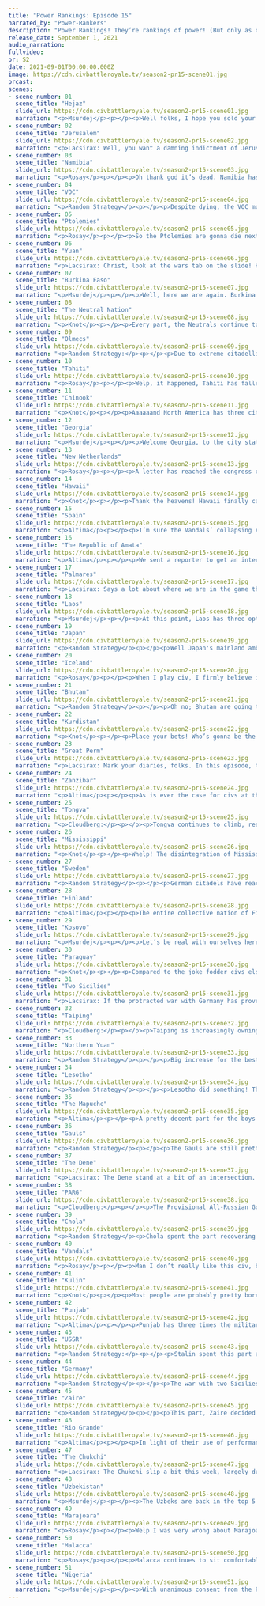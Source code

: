 ```yaml
---
title: "Power Rankings: Episode 15"
narrated_by: "Power-Rankers"
description: "Power Rankings! They’re rankings of power! (But only as of the instant of the end of the previous episode, as these are not meant to be future predictions!) Power Rankings!"
release_date: September 1, 2021
audio_narration:
fullvideo:
pr: S2
date: 2021-09-01T00:00:00.000Z
image: https://cdn.civbattleroyale.tv/season2-pr15-scene01.jpg
prcast:
scenes:
- scene_number: 01
  scene_title: "Hejaz"
  slide_url: https://cdn.civbattleroyale.tv/season2-pr15-scene01.jpg
  narration: "<p>Msurdej</p><p></p><p>Well folks, I hope you sold your Hejaz stock when I told you to, because now they are dead. All in all, Hejaz never really had much going for it. Stuck on the Arabian Peninsula, Hejaz was only ever middling at best, reaching 29 on a good day. But more often than not, Hejaz was a useful punching bag for civs like the Ptolemies, the Chola and Zaire. Honestly, the most exciting thing about them was managing to recapture their last city after losing all of them. But as I previously stated, it was not a second wind, but a last gasp.</p>"
- scene_number: 02
  scene_title: "Jerusalem"
  slide_url: https://cdn.civbattleroyale.tv/season2-pr15-scene02.jpg
  narration: "<p>Lacsirax: Well, you want a damning indictment of Jerusalem? When I saw I was assigned these guys this week, my first thought was “huh, I’ll have to find something to say about them, not much happened to them this week”. Completely forgetting that they’d actually been eliminated. That’s how forgettable Jerusalem has been this game, fully deserving of their early exit. Even their eulogy will be pretty brief - they settled a few cities across the Middle East, losing many of them almost as soon as they were founded, and also saw their capital taken fairly early on by the Ptolemies. If you were here for Mk 2, you’ll remember how long it took for Israeli Jerusalem to fall to the Ayyubids in that game, and Israel wasn’t exactly setting the world on fire! Since then it’s just been a waiting game, and with Kurdistan being too inept to pull the trigger, Kosovo did the deed instead. So long, Baldwin. You’ll forever be the last leader to be guessed in the CBRX Leaders Sporcle quiz, at least by me.</p>"
- scene_number: 03
  scene_title: "Namibia"
  slide_url: https://cdn.civbattleroyale.tv/season2-pr15-scene03.jpg
  narration: "<p>Rosay</p><p></p><p>Oh thank god it’s dead. Namibia has been on life support for so long and the only reason was that Zaire wanted to see it suffer. At least Lesotho had the courtesy to end them.</p>"
- scene_number: 04
  scene_title: "VOC"
  slide_url: https://cdn.civbattleroyale.tv/season2-pr15-scene04.jpg
  narration: "<p>Random Strategy</p><p></p><p>Despite dying, the VOC move up one rank thanks to others dying first. Since the start of the game, the Dutch East India Company has been in the shadow of Malacca, and there was a lot of speculation as to when Malacca would finally grab the easy cities. That never occured; instead, it was Chola who came and conquered them, including their Kerguelen colonies. The VOC were left as just the city of Makassar, adjacent to the new Hawaiian city state of Hilo. The city state vs city state war that followed was actually the most effort the VOC put into anything all game; they even used Malacca's food cheat to quickly grow the city to a gigantic size! But despite the cheats, Hilo was victorious. And thus Jan Coen suffers the great embarrassment of being killed by one of the worst civs in the game.</p>"
- scene_number: 05
  scene_title: "Ptolemies"
  slide_url: https://cdn.civbattleroyale.tv/season2-pr15-scene05.jpg
  narration: "<p>Rosay</p><p></p><p>So the Ptolemies are gonna die next turn so I’ll just make a preemptive eulogy. Ptolemies' death strikes as the second coming from civs having an actual impact on the game (first is Gran Colombia), so I will attempt to do it justice. The Ptolemies actually had a pretty good early game, scoring in the top 10 on a regular basis, which is especially impressive when coming out of the power struggle that is the African continent. Cleopatra was unfortunately doomed however, as her neighbors were simply too strong for her. The Ptolemies were fortunate to lock down Arabia and were looking to expand into the middle east, but the overwhelming technological prowess that was Nigeria decided to go ham at the worst possible moment for the Ptolemies, and was able to wipe them out in the blink of an eye. Part of Ptolemies' downfall is due to inactivity, however it’s hard to be active when you have three top ten neighbors blocking your every move. F.</p>"
- scene_number: 06
  scene_title: "Yuan"
  slide_url: https://cdn.civbattleroyale.tv/season2-pr15-scene06.jpg
  narration: "<p>Lacsirax: Christ, look at the wars tab on the slide! Kublai Khan must have been raging pretty hard at the dying of the light, because this nearly extinct empire is certainly attracting a lot of ire. They’ve been on death’s door for a long time, of course, but have had one secret trick up their sleeve; thanks to a minor bug in the Chukchi’s UA, their capital city has actually been located within Chukchi territory, and thus has been uncapturable for anybody not also at war with the Chukchi. Well, that all changes now, as the Chukchi themselves have declared war on Yuan, which should see this drawn out demise finally come to a conclusion. Yeah… emphasis on should, because this isn’t a certainty. The Chukchi are currently in the midst of a bad bout of peacekeeper-itis, with the Uzbeks squatting in a decent portion of their land, including Korea. Their only units that can reach the city are planes, which they don’t appear to be utilising effectively, and a single privateer. If Kublai can dispatch that privateer quickly enough, he could keep this miserable charade going a little longer. Of course, another caveat to this - the Yuan military’s a little small at the moment. Actually, it’s a little nonexistent. Even Peru-Bolivia still have a unit or two wandering about, but Yuan haven’t got a single one to their name. So it’s still fairly likely this is the last pre-eulogy write-up you’ll see for the Khan. Thankfully.</p>"
- scene_number: 07
  scene_title: "Burkina Faso"
  slide_url: https://cdn.civbattleroyale.tv/season2-pr15-scene07.jpg
  narration: "<p>Msurdej</p><p></p><p>Well, here we are again. Burkina Faso, once the #1 civ, is (once again), circling around the mid 40s. Only this time around, he’s got only one city. In a positive turn of events though, Thomas Sankara managed to broker a peace deal with his aggressors. Better still, Zaire peacekeepers are holding the land around Ubari in their hands, preventing anyone from taking it. While this does prevent Burkina Faso from building units, at this point, a city state protected by peacekeepers is the best they can hope for.</p>"
- scene_number: 08
  scene_title: "The Neutral Nation"
  slide_url: https://cdn.civbattleroyale.tv/season2-pr15-scene08.jpg
  narration: "<p>Knot</p><p></p><p>Every part, the Neutrals continue to stick around, and every part, my hopes grow that they will make it to Endgame and pull a 180 decimating every civ in their path. It’d just be rude for them to die now, Blue Cassette.</p>"
- scene_number: 09
  scene_title: "Olmecs"
  slide_url: https://cdn.civbattleroyale.tv/season2-pr15-scene09.jpg
  narration: "<p>Random Strategy:</p><p></p><p>Due to extreme citadelling, the city of Papaloapan is now a 1 tile enclave of Marajoara. They are basically living inside the fortress itself - like vermin. One day some Marajoaran soldier is going to stumble upon them and say “Oh look! There are a bunch of hobos living in our fortress; how did they get in here? This place is supposed to be secure”</p>"
- scene_number: 10
  scene_title: "Tahiti"
  slide_url: https://cdn.civbattleroyale.tv/season2-pr15-scene10.jpg
  narration: "<p>Rosay</p><p></p><p>Welp, it happened, Tahiti has fallen from being a near-rump into just being a regular rump civ. In all honesty Tahiti would probably be much lower if it were not for four different civs dying (which we sadists here at the power ranking team love to see). Since Marajoara has officially made peace with Tahiti, Tahiti is now became an isolated nation, though at least the majority of the world has flight so they might visit it as a tourist destination from time to time</p>"
- scene_number: 11
  scene_title: "Chinook"
  slide_url: https://cdn.civbattleroyale.tv/season2-pr15-scene11.jpg
  narration: "<p>Knot</p><p></p><p>Aaaaaand North America has three city states now thanks to a definitively rumped Chinook by freaking Tongva of all civs. North American rumps have a surprisingly good track record of staying alive (other than TAT, RIP) so maybe Chinook can stick around a while, although since Tongva has been citadeling them like they have great generals coming out of factories, I doubt it.</p>"
- scene_number: 12
  scene_title: "Georgia"
  slide_url: https://cdn.civbattleroyale.tv/season2-pr15-scene12.jpg
  narration: "<p>Msurdej</p><p></p><p>Welcome Georgia, to the city state club. You've lost nearly all your cities (to Great Perm no less), and are now relegated to dying by one of your neighbors. Pour yourself some juice, sit down next to the Yuan, and ready yourself for your eventual demise.</p>"
- scene_number: 13
  scene_title: "New Netherlands"
  slide_url: https://cdn.civbattleroyale.tv/season2-pr15-scene13.jpg
  narration: "<p>Rosay</p><p></p><p>A letter has reached the congress of New Netherlands, this is a recreation of the letter </p><p>“Dear New Netherlands :</p><p></p><p>Well, at least the Vandals might lose their colonies now. We won’t have them, but at least they won’t!”</p><p>There was no name of the sender and there was no return address.</p><p></p>"
- scene_number: 14
  scene_title: "Hawaii"
  slide_url: https://cdn.civbattleroyale.tv/season2-pr15-scene14.jpg
  narration: "<p>Knot</p><p></p><p>Thank the heavens! Hawaii finally came back and killed the VOC (offscreen for some reason, but I’m sure it was a valiant battle worthy of being featured in “How to fight wars good.”)  I don’t expect Hawaii to do anything else this game, but they have done more than most other rumps, and gosh dang it, I respect it!</p>"
- scene_number: 15
  scene_title: "Spain"
  slide_url: https://cdn.civbattleroyale.tv/season2-pr15-scene15.jpg
  narration: "<p>Altima</p><p></p><p>I’m sure the Vandals’ collapsing American ambitions will provide some dark comfort for Spain; watching a hated enemy pratfall is the best you can hope for when you’re doomed like Spain is.</p>"
- scene_number: 16
  scene_title: "The Republic of Amata"
  slide_url: https://cdn.civbattleroyale.tv/season2-pr15-scene16.jpg
  narration: "<p>Altima</p><p></p><p>We sent a reporter to get an interview with the Amatan government about their continuous success in not dying to Malacca. Unfortunately, a stray bomb turned them into a pile of paste in the streets. Don’t worry, they were just an intern, no one of value died making this PR episode. Still, until the Amatan’s get his report back to us through the blockade, we’ll have to defer back to what you’ve already seen: “Situation normal, all fucked up.”</p>"
- scene_number: 17
  scene_title: "Palmares"
  slide_url: https://cdn.civbattleroyale.tv/season2-pr15-scene17.jpg
  narration: "<p>Lacsirax: Says a lot about where we are in the game that Palmares can rise four ranks in an episode where they didn’t even get a mention from the narrator.</p>"
- scene_number: 18
  scene_title: "Laos"
  slide_url: https://cdn.civbattleroyale.tv/season2-pr15-scene18.jpg
  narration: "<p>Msurdej</p><p></p><p>At this point, Laos has three options in terms of moving forward. </p><p>1) Die to Malacca </p><p></p><p>2) Die to Chola </p><p></p><p>3) Live long enough to reach the Endgame, start fresh, and then probably die to either Malacca or Chola.</p>"
- scene_number: 19
  scene_title: "Japan"
  slide_url: https://cdn.civbattleroyale.tv/season2-pr15-scene19.jpg
  narration: "<p>Random Strategy</p><p></p><p>Well Japan's mainland ambitions are completely gone with the loss of Yokohama. Now they're just left with their home island which unfortunately they forgot to settle early on. On the plus side they are almost an enclave of the Chukchi. That means that Japanese survival is simply to appease the Chukchi and not worry too much about any other civ. Northern Yuan and Tongva can still technically reach them but it'd be hard.</p><p></p>"
- scene_number: 20
  scene_title: "Iceland"
  slide_url: https://cdn.civbattleroyale.tv/season2-pr15-scene20.jpg
  narration: "<p>Rosay</p><p></p><p>When I play civ, I firmly believe in going out like a real one after there are no possible pathways to victory. With that note, Iceland should declare war on Mississippi. Yes they will likely die, but it’s either that or forever being relegated to clicking next turn for days upon end. Who knows, they may be able to snipe a city, probably not, but maybe.</p>"
- scene_number: 21
  scene_title: "Bhutan"
  slide_url: https://cdn.civbattleroyale.tv/season2-pr15-scene21.jpg
  narration: "<p>Random Strategy</p><p></p><p>Oh no; Bhutan are going to lose Wangdue to Uzbekistan and their atomic era army. But in the face of paratroopers, helicopters, bombers and units that can ignore mountains in general, why only 1 rank down and not more? Well, just take a look at Trashigang. Just look at it. It has been so citadelled by Punjab that (without open borders with Punjab) there is only 1 tile access and that is only available if you're a paratrooper and can kill the great war infantry and great general standing there (which, given the AI's intelligence, they probably won't). </p><p></p>"
- scene_number: 22
  scene_title: "Kurdistan"
  slide_url: https://cdn.civbattleroyale.tv/season2-pr15-scene22.jpg
  narration: "<p>Knot</p><p></p><p>Place your bets! Who’s gonna be the first to try and kill Kurdistan? Will it be their old menace Uzbekistan? Will it be the new top dog Nigeria, or will Zaire continue to be useful and snipe them? Who knows? Who cares? Whooooooooooo.</p>"
- scene_number: 23
  scene_title: "Great Perm"
  slide_url: https://cdn.civbattleroyale.tv/season2-pr15-scene23.jpg
  narration: "<p>Lacsirax: Mark your diaries, folks. In this episode, the unthinkable happened. Great Perm did a thing. After declaring war on Georgia last episode, they did the absolute bare minimum expected of them and took Gori. This is, it’s worth remembering, the first city Great Perm has taken all game, and the first new city they’ve added to their empire through either conquest or settlement since Episode FIVE. You know, I thought this moment would’ve felt better. Instead, the crushing apathy of the Cylinder’s most depressing space-filler boringly claiming another nation’s farflung colony about ten episodes too late just leaves me with a sense of crushing ennui. Please wake up, Lenin, put Perm out of their misery.</p>"
- scene_number: 24
  scene_title: "Zanzibar"
  slide_url: https://cdn.civbattleroyale.tv/season2-pr15-scene24.jpg
  narration: "<p>Altima</p><p></p><p>As is ever the case for civs at this rung of non-power, Zanzibar’s rank rises as others fall. They have no future, they have no chances even in a coalition, and they’ve become the path of least resistance for a major power, but they aren’t dead yet, and ultimately at this point holding onto that for as long as possible and hoping Endgame favors them is their only bet.</p>"
- scene_number: 25
  scene_title: "Tongva"
  slide_url: https://cdn.civbattleroyale.tv/season2-pr15-scene25.jpg
  narration: "<p>Cloudberg:</p><p></p><p>Tongva continues to climb, reaching a new record high of 27th, on the heels of their successful conquest of the Chinook capital. I was certainly not expecting Tongva to pull that off, and I don’t think many of us were, but you really do have to hand it to them. At the same time, it’s not clear that their prospects are any better than they were before. Having taken out their only weak neighbor, they’re now surrounded by Rio Grande and the Chukchi (their borders with anyone else are negligible). The main question now is whether one of these powers eats them, or they survive to Cycle 2 and get a fresh start.</p>"
- scene_number: 26
  scene_title: "Mississippi"
  slide_url: https://cdn.civbattleroyale.tv/season2-pr15-scene26.jpg
  narration: "<p>Knot</p><p></p><p>Whelp! The disintegration of Mississippi has been a long time coming. They’ve been a big useless wart on North America for a while: not bad enough to have no impact on the game, but not nearly good enough to have more than a pixie sized chance of winning the entire BR. Their imminent collapse was predicted, and now it really matters who’s going to get the pieces of their empire. That question might decide North America as a whole, so let it not be said they played no part in this game. We should respect their ability to play kingmaker.</p>"
- scene_number: 27
  scene_title: "Sweden"
  slide_url: https://cdn.civbattleroyale.tv/season2-pr15-scene27.jpg
  narration: "<p>Random Strategy</p><p></p><p>German citadels have reached Stockholm. However, Germany has kindly given open borders and not stationed any troops there. So Sweden can pretend that they own the place. And pretending to be good is pretty much all you can expect from Sweden. Also some Uzbek helicopters and paratroopers are attacking but appear to be too spread out and blocked by geography to actually do any harm.</p>"
- scene_number: 28
  scene_title: "Finland"
  slide_url: https://cdn.civbattleroyale.tv/season2-pr15-scene28.jpg
  narration: "<p>Altima</p><p></p><p>The entire collective nation of Finland took a sauna vacation this part and thus did nothing.</p>"
- scene_number: 29
  scene_title: "Kosovo"
  slide_url: https://cdn.civbattleroyale.tv/season2-pr15-scene29.jpg
  narration: "<p>Msurdej</p><p></p><p>Let’s be real with ourselves here, we all know Kosovo is gonna win this. I mean, we have actual Albania a little bit and as long as we dont get swallowed wholesale by Germany it’s fine. Two Sicilies better watch themselves along with the Gauls. We're about to fuck around and find out!</p><p></p><p>Actually Msurdej: Ok, my girlfriend's positivity aside, Kosovo has actually done pretty well the past few parts. The only issue is will they be able to keep rising. I know at least one person who believes in them.</p><p></p>"
- scene_number: 30
  scene_title: "Paraguay"
  slide_url: https://cdn.civbattleroyale.tv/season2-pr15-scene30.jpg
  narration: "<p>Knot</p><p></p><p>Compared to the joke fodder civs elsewhere like Kurdistan, Paraguay has slightly more going for them, so I guess we might as well give them a little bit of analysis. They have two paths forward, but neither is very good. One is to get in on a Mapuche coalition, and unite the two sides of their empire. This isn’t a completely insane proposition. The Kulin are doing a surprisingly good job of annoying the Mapuche, and Marajoara is gonna try for round two against Mapuche at some point. They could snag a few cities and build a slightly better base, but they’re just as likely to annoy either of their neighbors enough to murder them.</p><p></p><p>The other option for them is to try and survive until Endgame where everybody starts over. This would likely kick their supposedly aggressive AI into high gear and could allow them to snipe an early kill on Mapuche, but even if they did that, they still wouldn’t be in great shape against a Marajoaran juggernaut. Really, I catalogue these options more as theoretical what ifs than actual hopes. Of the civs in the “somehow still existing” pile, Paraguay is probably the best, but they probably aren’t gonna do anything else this game. If they do, well, you’ll know I called it.</p>"
- scene_number: 31
  scene_title: "Two Sicilies"
  slide_url: https://cdn.civbattleroyale.tv/season2-pr15-scene31.jpg
  narration: "<p>Lacsirax: If the protracted war with Germany has proven anything, it’s how ineffectual Germany’s superior stats have proven on the field of battle. This is a civ that was strongly tipped to unite Europe, but has thus far failed to win more than a couple of wars convincingly, against Sweden and Iceland, two nations who they honestly perhaps should have taken more from. On the other hand, Two Sicilies’ performance has merely confirmed what we’ve always known; their naval UA and subsequent dominance makes all their cities certain flipfests, and prevents nations from making concerted efforts on their core, even well into the era of flight. Naples briefly falling was a big concern, and I was a little worried the whole house of cards would fall down soon after, but as it stands it looks like they might well be walking out of this war with everything but Gjakovë and Palermo intact, and even a bonus city in the form of Hermoupolis on the Red Sea. Given Endgame is not so far away, this is likely the last major war they’ll fight with Germany, so they should have ensured that they’ll have a decent shot when that rolls around - use that navy to bother a weakened Vandals beforehand and they could yet shoot back up into the upper echelons of the rankings.</p>"
- scene_number: 32
  scene_title: "Taiping"
  slide_url: https://cdn.civbattleroyale.tv/season2-pr15-scene32.jpg
  narration: "<p>Cloudberg:</p><p></p><p>Taiping is increasingly owning its position at the top of the no-hopers. Several of the civs above them are also unlikely to recover and become a major contender, but Taiping is either #1 or #2 among the civs that are in fact totally out of it and just waiting to die. The fact that that’s what 20th place gets you shows how far this game has come. </p>"
- scene_number: 33
  scene_title: "Northern Yuan"
  slide_url: https://cdn.civbattleroyale.tv/season2-pr15-scene33.jpg
  narration: "<p>Random Strategy</p><p></p><p>Big increase for the best Yuan as they overtake not only the floundering 2 Sicilies and Mississippi but also Paraguay and Taiping. Northern Yuan has suffered a lot from terrible science throughout the game but have finally reached the big milestone (and stat boost) of factories and ideology (they picked autocracy). Now they're still horribly behind in tech but at least they have production. This part they finally took out the last remnants of Osaka and have have attempted to remove the worst Yuan. Unfortunately, the worst Yuan are protected by Chukchi border bullshit so Northern Yuan won't be able to do the deed.</p>"
- scene_number: 34
  scene_title: "Lesotho"
  slide_url: https://cdn.civbattleroyale.tv/season2-pr15-scene34.jpg
  narration: "<p>Random Strategy</p><p></p><p>Lesotho did something! They put Namibia out of its misery! This is Lesotho's first city capture of the game and hence first military victory! Woo! Apart from that, Lesotho are still trapped by the more powerful Zaire, which means their only good expansion opportunity is Zanzibar. In the past their absolute refusal to research any naval techs also made a fight against Zanzibar a right pain which would cause many unnecessary losses. Now, although Lesotho still don't have navigation or oil, they do have paratroopers, destroyers and are currently researching nukes, which will greatly simplify the fight. That is some genuinely great tech that would put them in the top 10 if they weren't on the same continent as Zaire and Nigeria.</p>"
- scene_number: 35
  scene_title: "The Mapuche"
  slide_url: https://cdn.civbattleroyale.tv/season2-pr15-scene35.jpg
  narration: "<p>Altima</p><p></p><p>A pretty decent part for the boys in brown, as they took Temo Ko back and peaced out with their continental rivals to focus on their Australian Assailants. That fight isn’t over, but at present, the Mapuche have successfully brought forces to bear against the Kulin near Australia proper, which is a good sign for them. Long term, the significantly higher productive capacity of the Kulin should win the day barring an unfortunate declaration by Malacca. Still, props for having made it this far.</p>"
- scene_number: 36
  scene_title: "Gauls"
  slide_url: https://cdn.civbattleroyale.tv/season2-pr15-scene36.jpg
  narration: "<p>Random Strategy</p><p></p><p>The Gauls are still pretty powerful yet overshadowed by Germany due to their poor science. Now that they have navigation, they could pretty easily conquer Spain or Iceland and get a bunch of free cities. They could ally up with Germany against 2 Sicilies in a bid to take Alesia back (and maybe snipe a few more cities?) while also getting favour with Germany. They could even use the long peace as an opportunity to tech hard (like what the USSR or Dene are doing) with the aim of overtaking Germany or at least catching up with them while Germany gets bogged down in war. They're not doing any of that. The Gauls are just sleeping.</p>"
- scene_number: 37
  scene_title: "The Dene"
  slide_url: https://cdn.civbattleroyale.tv/season2-pr15-scene37.jpg
  narration: "<p>Lacsirax: The Dene stand at a bit of an intersection. Their primary rival this game have been the Mississippi, long considered the most powerful civ in North America. Well, we’re seeing the once resplendent nation being eviscerated by Rio Grande, who may also be at war with the Marajoara, but have absolutely nothing to fear from them thanks to their defence bug. All of a sudden, the Dene have a great opportunity to bolster their nation’s standings before Endgame comes, and there’s a couple of ways to do this. Firstly, join in on the war against their age-old Mississipian rivals, and seize the northern half of that empire while Rio Grande takes the bulk of the south. The advantages for this it’d be a walk in the park, but the disadvantage is the chance of a low return (with Rio Grandean snipes) and a powerful new neighbour. The riskier strategy is to instead declare war on Rio Grande, and take their new Mississippian conquests before the notorious bug makes them all unassailable. It could backfire tremendously, but if they succeeded they’d easily be the biggest North American power pre-Endgame. Either way, they’re in good stead for the reboot - all their nearby rivals are rumpified, so they’ll have ample room to expand and flex from day one.</p>"
- scene_number: 38
  scene_title: "PARG"
  slide_url: https://cdn.civbattleroyale.tv/season2-pr15-scene38.jpg
  narration: "<p>Cloudberg:</p><p></p><p>The Provisional All-Russian Government slips back to to tie its lowest ever ranking of 14th as the power rankers become increasingly concerned about their outdated tech and lack of a carpet. With large but poorly defended civs collapsing left and right, PARG looks like one of the most vulnerable, due in large part to its long border with the heavily militarized Uzbekistan. Their good stats mean that if they survive until Cycle 2 they’ll be in a decent position, but we are increasingly worried that they won’t last that long.</p>"
- scene_number: 39
  scene_title: "Chola"
  slide_url: https://cdn.civbattleroyale.tv/season2-pr15-scene39.jpg
  narration: "<p>Random Strategy</p><p>Chola spent the part recovering from the war with Punjab last part. And they are still pretty stuck behind Punjab and lacking expansion opportunities. With Zaire taking over Arabia that's another one gone. Zanzibar is still around of course, and Lesotho might be possible at a stretch... The other alternative is a coalition war. They can team up with Nigeria against Zaire, Uzbekistan against Punjab, Kulin against Malacca.</p><p></p>"
- scene_number: 40
  scene_title: "Vandals"
  slide_url: https://cdn.civbattleroyale.tv/season2-pr15-scene40.jpg
  narration: "<p>Rosay</p><p></p><p>Man I don’t really like this civ, but man this part hurt. So the rest of the world caught on to the Vandals stock market shenanigans, and kicked them out of global trade and now the Vandals are actually in the red. Granted they still have tons of money in the bank, enough to last a thousand turns mind you, but the AI isn’t exactly known to try and fix their economy when it’s in the shitter, and this is the drunken barbarian we are talking about. Not to mention that Marajoara has kicked their ass in the Caribbean and the only thing that is keeping their North American colonies from getting floored is that the impenetrable wall of Rio Grande is distracting Marajoara. Adding on to all of this, the Vandals’ one continental neighbor just so happens to be the scariest civ in the game, and a 1v1 would result in a slaughter.</p>"
- scene_number: 41
  scene_title: "Kulin"
  slide_url: https://cdn.civbattleroyale.tv/season2-pr15-scene41.jpg
  narration: "<p>Knot</p><p></p><p>Most people are probably pretty bored with Kulin. However, I find them fascinating because I have no idea how to rank them. What do you do when a statistical monster has a continent to themselves but nothing to do with it? There’s always another Australia in the CBR and I’m always a little bit curious if they’re finally gonna break the mold and make landfall. I’m always a little bit expectant that we’ll be putting them in the top five the very next part, but also 85% certain they’re gonna continue to look flashy and do nothing.</p><p></p><p>This CBRX, I’ve been hiding behind an excuse. “Oh well, Malacca would pretty easily trounce them in a war, so it doesn’t matter.” That worked for a while, but that’s starting to be more of an open question. Kulin decided to explode militarily this part, and all their stats are either closely trailing or above Malacca’s. It’s not a done deal if we get a Malacca VS Kulin part two. Plus, Endgame continues to be a looming threat in the background, and who knows what Kulin and Malacca are gonna look like then? Thus, I remain baffled. We shall have to wait and see.</p>"
- scene_number: 42
  scene_title: "Punjab"
  slide_url: https://cdn.civbattleroyale.tv/season2-pr15-scene42.jpg
  narration: "<p>Altima</p><p></p><p>Punjab has three times the military might of Chola, a slight productive edge, eight more techs, and a way higher effective science. I hope they realize this at some point.</p>"
- scene_number: 43
  scene_title: "USSR"
  slide_url: https://cdn.civbattleroyale.tv/season2-pr15-scene43.jpg
  narration: "<p>Random Strategy:</p><p></p><p>Stalin spent this part assembling the largest nuclear weapons stockpile in the entire world. In only 32 turns since discovering nuclear fission, he already has 43 of them, about twice as many as everyone else. He has been so focused on them that he has delegated the role of ground forces to some Uzbek peacekeepers. This is certainly going to be a big deterrent to anyone (such as the Uzbek peacekeepers) getting any funny ideas, but it's less good for actually conquering. Perm, Kosovo and Finland are all free for the taking if the USSR would try it. They just need to actually do it.</p>"
- scene_number: 44
  scene_title: "Germany"
  slide_url: https://cdn.civbattleroyale.tv/season2-pr15-scene44.jpg
  narration: "<p>Random Strategy</p><p></p><p>The war with two Sicilies has stalled out and devolved into a flip fest over Palermo (currently sitting at 37 flips). This is 1 city further into Italy than the flipfest of Gjakove (currently sitting at 62 flips) but is still extremely expensive in terms of resources. Fortunately, resources are never something Germany has to worry about since they just get a bunch for free but all the same, losing so much military can't be good for morale. This part they actually lost ground to 2 Sicilies (the colony of Hermoupolis), though a bunch of Sicilian cities are now in the black thanks to German air superiority. Unfortunately, Germany has opted for marines instead of paratroopers so will continue to struggle to actually get units in position to capture them.</p>"
- scene_number: 45
  scene_title: "Zaire"
  slide_url: https://cdn.civbattleroyale.tv/season2-pr15-scene45.jpg
  narration: "<p>Random Strategy</p><p></p><p>This part, Zaire decided to copy Nigeria's strategy of finishing rationalism, popping a bunch of great scientists and beelining particle physics with them. Zaire are now following Nigeria's lead in teching towards rockery and satellites. Is there nothing that Zaire won't copy off Nigeria? This is starting to get a bit silly. This part Zaire also managed to take over Arabia from the Ptolemies and are starting work on Kurdistan. What I'd like to see from them is a conquest of Lesotho, preferably doing as much damage as possible BEFORE Lesotho unlock nukes in a few turns and start building up an arsenal. The reason for this is that otherwise Lesotho will always be a threat moving forwards and it would really be best to neutralise it before it collects too many nukes. Sadly I don't see Nigeria declaring war on Lesotho and if Zaire's behavioural patterns continue (which they have no good reason to I might add; the AI does these things almost entirely at random), then Zaire won't attack unless Nigeria does so first.</p>"
- scene_number: 46
  scene_title: "Rio Grande"
  slide_url: https://cdn.civbattleroyale.tv/season2-pr15-scene46.jpg
  narration: "<p>Altima</p><p></p><p>In light of their use of performance enhancing glitches actually making a meaningful difference, I continue my “actual review” boycott against Rio Grande.</p>"
- scene_number: 47
  scene_title: "The Chukchi"
  slide_url: https://cdn.civbattleroyale.tv/season2-pr15-scene47.jpg
  narration: "<p>Lacsirax: The Chukchi slip a bit this week, largely due to being leapfrogged by a couple of civs with a little more momentum. Their tech count is also starting to fall behind a tad, but their production is still the regional leader, and only a tiny shade behind Malacca. They’ve a few episodes of relative inaction to thank - they’ve not stopped conquering, but they’ve all been small fries like Hawaii, and now the one-city rump of Yuan, which should fall near-instantly next episode. In order to mount another push on the top spot, they should turn their sights to a juicier target; both Northern Yuan and Taiping would be relatively simple conquests, especially once they start building paratroopers.</p>"
- scene_number: 48
  scene_title: "Uzbekistan"
  slide_url: https://cdn.civbattleroyale.tv/season2-pr15-scene48.jpg
  narration: "<p>Msurdej</p><p></p><p>The Uzbeks are back in the top 5 this week, continuing their vicious streak. This time around their target is Bhutan, specifically the city of Wangdue. It's likely that they'll take the city and hold it, but whether or not they can take any more is unlikely. The mountains protect the rest of Bhutan from Uzbekistan, but Karimov does have paratroopers, which could lead to more conquests by Uzbekistan.</p>"
- scene_number: 49
  scene_title: "Marajoara"
  slide_url: https://cdn.civbattleroyale.tv/season2-pr15-scene49.jpg
  narration: "<p>Rosay</p><p></p><p>Welp I was very wrong about Marajoara needing to slow down. Marajoara has successfully wiped through the Caribbean with relative ease, and taking parts of Tahiti in the process. At risk of sounding like I’m crying wolf however, this might be the time where Marajoara might reach a literal wall in the form of Rio Grande, due to Rio Grande's unstoppable defense and the Vandals finally having modern naval tech. There is still a bit of wiggle room for the South American empire to continue its blood thirsty ways, but right now they might have to be put on hold. But hey, I've been wrong for the past several parts, so just do what you're comfortable with Marajoara.</p>"
- scene_number: 50
  scene_title: "Malacca"
  slide_url: https://cdn.civbattleroyale.tv/season2-pr15-scene50.jpg
  narration: "<p>Rosay</p><p></p><p>Malacca continues to sit comfortably at second place amongst the power rankers for one simple reason: competition. Now don’t get me wrong science is a factor too, but the simple fact is that Nigeria would be able to tank its neighbors while Malacca would probably fall. The common consensus is that Malacca has three neighbors to worry about, Chola, Chukchi, and Kulin, (maybe Rio Grande but lets ignore them for a second). These three civs alone block all Malaccan expansion and it would take a hefty amount of warmonger penalties to push through them, possibly pissing off the other two. Now, I'm not saying Malacca is doomed, far from it, but it would take a hefty amount of effort to break through. Nigeria on the other hand only has to worry about two of its neighbors: the Vandals and Zaire. The former of which is kind of in free fall. Even if Zaire proves too hard to push down Nigeria can just say “screw it, i’m going to the Middle East or Europe” Malacca can however counteract this however, by taking just enough of Chola to gain better access to the Indian ocean and have a passive threat against Nigeria, without taking too much to piss off Kulin.</p>"
- scene_number: 51
  scene_title: "Nigeria"
  slide_url: https://cdn.civbattleroyale.tv/season2-pr15-scene51.jpg
  narration: "<p>Msurdej</p><p></p><p>With unanimous consent from the PRs, Awolowo keeps his crown as the top spot this week. While they might not have done much this week, only taking an island city, looking at the stats, it's easy to see why they are on top. Coming off of a war, Nigeria has armies and production in the top 3s, with its main continent rivals trailing behind it. But most importantly is tech. With a whopping 85 tech, Awolowo may be the first civ to reach the Future era. And with the tech advantage coupled with his strong stats, Nigeria will become a big contender to deal with.</p>"
---
```

